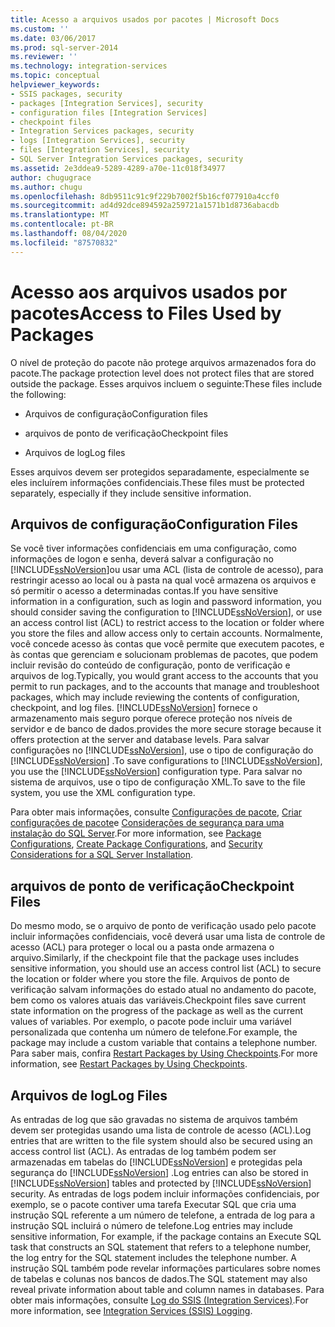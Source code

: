 ```yaml
---
title: Acesso a arquivos usados por pacotes | Microsoft Docs
ms.custom: ''
ms.date: 03/06/2017
ms.prod: sql-server-2014
ms.reviewer: ''
ms.technology: integration-services
ms.topic: conceptual
helpviewer_keywords:
- SSIS packages, security
- packages [Integration Services], security
- configuration files [Integration Services]
- checkpoint files
- Integration Services packages, security
- logs [Integration Services], security
- files [Integration Services], security
- SQL Server Integration Services packages, security
ms.assetid: 2e3ddea9-5289-4289-a70e-11c018f34977
author: chugugrace
ms.author: chugu
ms.openlocfilehash: 8db9511c91c9f229b7002f5b16cf077910a4ccf0
ms.sourcegitcommit: ad4d92dce894592a259721a1571b1d8736abacdb
ms.translationtype: MT
ms.contentlocale: pt-BR
ms.lasthandoff: 08/04/2020
ms.locfileid: "87570832"
---
```

# <a name="access-to-files-used-by-packages"></a><span data-ttu-id="77345-102">Acesso aos arquivos usados por pacotes</span><span class="sxs-lookup"><span data-stu-id="77345-102">Access to Files Used by Packages</span></span>
  <span data-ttu-id="77345-103">O nível de proteção do pacote não protege arquivos armazenados fora do pacote.</span><span class="sxs-lookup"><span data-stu-id="77345-103">The package protection level does not protect files that are stored outside the package.</span></span> <span data-ttu-id="77345-104">Esses arquivos incluem o seguinte:</span><span class="sxs-lookup"><span data-stu-id="77345-104">These files include the following:</span></span>  
  
-   <span data-ttu-id="77345-105">Arquivos de configuração</span><span class="sxs-lookup"><span data-stu-id="77345-105">Configuration files</span></span>  
  
-   <span data-ttu-id="77345-106">arquivos de ponto de verificação</span><span class="sxs-lookup"><span data-stu-id="77345-106">Checkpoint files</span></span>  
  
-   <span data-ttu-id="77345-107">Arquivos de log</span><span class="sxs-lookup"><span data-stu-id="77345-107">Log files</span></span>  
  
 <span data-ttu-id="77345-108">Esses arquivos devem ser protegidos separadamente, especialmente se eles incluírem informações confidenciais.</span><span class="sxs-lookup"><span data-stu-id="77345-108">These files must be protected separately, especially if they include sensitive information.</span></span>  
  
## <a name="configuration-files"></a><span data-ttu-id="77345-109">Arquivos de configuração</span><span class="sxs-lookup"><span data-stu-id="77345-109">Configuration Files</span></span>  
 <span data-ttu-id="77345-110">Se você tiver informações confidenciais em uma configuração, como informações de logon e senha, deverá salvar a configuração no [!INCLUDE[ssNoVersion](../includes/ssnoversion-md.md)]ou usar uma ACL (lista de controle de acesso), para restringir acesso ao local ou à pasta na qual você armazena os arquivos e só permitir o acesso a determinadas contas.</span><span class="sxs-lookup"><span data-stu-id="77345-110">If you have sensitive information in a configuration, such as login and password information, you should consider saving the configuration to [!INCLUDE[ssNoVersion](../includes/ssnoversion-md.md)], or use an access control list (ACL) to restrict access to the location or folder where you store the files and allow access only to certain accounts.</span></span> <span data-ttu-id="77345-111">Normalmente, você concede acesso às contas que você permite que executem pacotes, e às contas que gerenciam e solucionam problemas de pacotes, que podem incluir revisão do conteúdo de configuração, ponto de verificação e arquivos de log.</span><span class="sxs-lookup"><span data-stu-id="77345-111">Typically, you would grant access to the accounts that you permit to run packages, and to the accounts that manage and troubleshoot packages, which may include reviewing the contents of configuration, checkpoint, and log files.</span></span> [!INCLUDE[ssNoVersion](../includes/ssnoversion-md.md)] <span data-ttu-id="77345-112">fornece o armazenamento mais seguro porque oferece proteção nos níveis de servidor e de banco de dados.</span><span class="sxs-lookup"><span data-stu-id="77345-112">provides the more secure storage because it offers protection at the server and database levels.</span></span> <span data-ttu-id="77345-113">Para salvar configurações no [!INCLUDE[ssNoVersion](../includes/ssnoversion-md.md)], use o tipo de configuração do [!INCLUDE[ssNoVersion](../includes/ssnoversion-md.md)] .</span><span class="sxs-lookup"><span data-stu-id="77345-113">To save configurations to [!INCLUDE[ssNoVersion](../includes/ssnoversion-md.md)], you use the [!INCLUDE[ssNoVersion](../includes/ssnoversion-md.md)] configuration type.</span></span> <span data-ttu-id="77345-114">Para salvar no sistema de arquivos, use o tipo de configuração XML.</span><span class="sxs-lookup"><span data-stu-id="77345-114">To save to the file system, you use the XML configuration type.</span></span>  
  
 <span data-ttu-id="77345-115">Para obter mais informações, consulte [Configurações de pacote](../../2014/integration-services/package-configurations.md), [Criar configurações de pacote](../../2014/integration-services/create-package-configurations.md)e [Considerações de segurança para uma instalação do SQL Server](../../2014/sql-server/install/security-considerations-for-a-sql-server-installation.md).</span><span class="sxs-lookup"><span data-stu-id="77345-115">For more information, see [Package Configurations](../../2014/integration-services/package-configurations.md), [Create Package Configurations](../../2014/integration-services/create-package-configurations.md), and [Security Considerations for a SQL Server Installation](../../2014/sql-server/install/security-considerations-for-a-sql-server-installation.md).</span></span>  
  
## <a name="checkpoint-files"></a><span data-ttu-id="77345-116">arquivos de ponto de verificação</span><span class="sxs-lookup"><span data-stu-id="77345-116">Checkpoint Files</span></span>  
 <span data-ttu-id="77345-117">Do mesmo modo, se o arquivo de ponto de verificação usado pelo pacote incluir informações confidenciais, você deverá usar uma lista de controle de acesso (ACL) para proteger o local ou a pasta onde armazena o arquivo.</span><span class="sxs-lookup"><span data-stu-id="77345-117">Similarly, if the checkpoint file that the package uses includes sensitive information, you should use an access control list (ACL) to secure the location or folder where you store the file.</span></span> <span data-ttu-id="77345-118">Arquivos de ponto de verificação salvam informações do estado atual no andamento do pacote, bem como os valores atuais das variáveis.</span><span class="sxs-lookup"><span data-stu-id="77345-118">Checkpoint files save current state information on the progress of the package as well as the current values of variables.</span></span> <span data-ttu-id="77345-119">Por exemplo, o pacote pode incluir uma variável personalizada que contenha um número de telefone.</span><span class="sxs-lookup"><span data-stu-id="77345-119">For example, the package may include a custom variable that contains a telephone number.</span></span> <span data-ttu-id="77345-120">Para saber mais, confira [Restart Packages by Using Checkpoints](packages/restart-packages-by-using-checkpoints.md).</span><span class="sxs-lookup"><span data-stu-id="77345-120">For more information, see [Restart Packages by Using Checkpoints](packages/restart-packages-by-using-checkpoints.md).</span></span>  
  
## <a name="log-files"></a><span data-ttu-id="77345-121">Arquivos de log</span><span class="sxs-lookup"><span data-stu-id="77345-121">Log Files</span></span>  
 <span data-ttu-id="77345-122">As entradas de log que são gravadas no sistema de arquivos também devem ser protegidas usando uma lista de controle de acesso (ACL).</span><span class="sxs-lookup"><span data-stu-id="77345-122">Log entries that are written to the file system should also be secured using an access control list (ACL).</span></span> <span data-ttu-id="77345-123">As entradas de log também podem ser armazenadas em tabelas do [!INCLUDE[ssNoVersion](../includes/ssnoversion-md.md)] e protegidas pela segurança do [!INCLUDE[ssNoVersion](../includes/ssnoversion-md.md)] .</span><span class="sxs-lookup"><span data-stu-id="77345-123">Log entries can also be stored in [!INCLUDE[ssNoVersion](../includes/ssnoversion-md.md)] tables and protected by [!INCLUDE[ssNoVersion](../includes/ssnoversion-md.md)] security.</span></span> <span data-ttu-id="77345-124">As entradas de logs podem incluir informações confidenciais, por exemplo, se o pacote contiver uma tarefa Executar SQL que cria uma instrução SQL referente a um número de telefone, a entrada de log para a instrução SQL incluirá o número de telefone.</span><span class="sxs-lookup"><span data-stu-id="77345-124">Log entries may include sensitive information, For example, if the package contains an Execute SQL task that constructs an SQL statement that refers to a telephone number, the log entry for the SQL statement includes the telephone number.</span></span> <span data-ttu-id="77345-125">A instrução SQL também pode revelar informações particulares sobre nomes de tabelas e colunas nos bancos de dados.</span><span class="sxs-lookup"><span data-stu-id="77345-125">The SQL statement may also reveal private information about table and column names in databases.</span></span> <span data-ttu-id="77345-126">Para obter mais informações, consulte [Log do SSIS &#40;Integration Services&#41;](performance/integration-services-ssis-logging.md).</span><span class="sxs-lookup"><span data-stu-id="77345-126">For more information, see [Integration Services &#40;SSIS&#41; Logging](performance/integration-services-ssis-logging.md).</span></span>  
  
  
